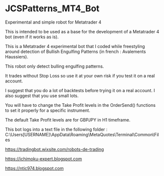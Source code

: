 # JCSPatterns_MT4_Bot
Experimental and simple robot for Metatrader 4

This is intended to be used as a base for the development of a Metatrader 4 bot (even if it works as is).

This is a Metatrader 4 experimental bot that I coded while freestyling around detection of Bullish Engulfing Patterns (in french : Avalements Haussiers).

This robot only detect bulling engulfing patterns.

It trades without Stop Loss so use it at your own risk if you test it on a real account.

I suggest that you do a lot of backtests before trying it on a real account. I also suggest that you use small lots.

You will have to change the Take Profit levels in the OrderSend() functions to set it properly for a specific instrument.

The default Take Profit levels are for GBPJPY in H1 timeframe.

This bot logs into a text file in the following folder :
C:\Users\[USERNAME]\AppData\Roaming\MetaQuotes\Terminal\Common\Files

https://tradingbot.wixsite.com/robots-de-trading

https://ichimoku-expert.blogspot.com

https://ntic974.blogspot.com

